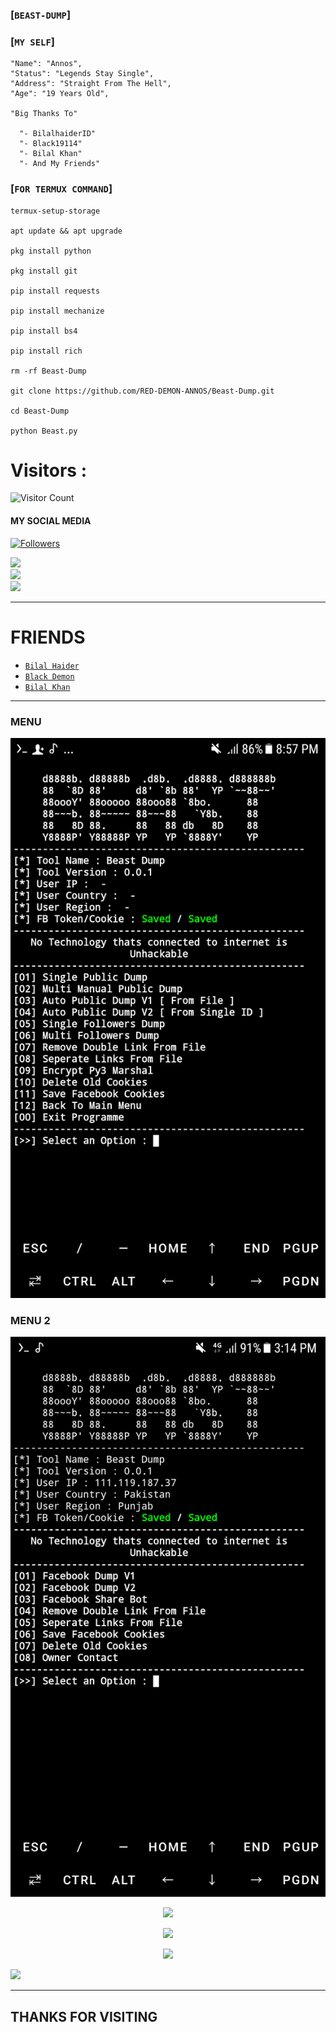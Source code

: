 ### [`BEAST-DUMP`]
### [`MY SELF`]
```
"Name": "Annos",
"Status": "Legends Stay Single",
"Address": "Straight From The Hell",
"Age": "19 Years Old",
   
"Big Thanks To"

  "- BilalhaiderID"
  "- Black19114"
  "- Bilal Khan"
  "- And My Friends"
```

### [`FOR TERMUX COMMAND`]
```
termux-setup-storage

apt update && apt upgrade

pkg install python

pkg install git 

pip install requests

pip install mechanize

pip install bs4

pip install rich

rm -rf Beast-Dump

git clone https://github.com/RED-DEMON-ANNOS/Beast-Dump.git

cd Beast-Dump

python Beast.py

```

# Visitors :



![Visitor Count](https://profile-counter.glitch.me/RED-DEMON-ANNOS/count.svg)


#### MY SOCIAL MEDIA

<a href="https://github.com/RED-DEMON-ANNOS/followers">
<img title="Followers" src="https://img.shields.io/github/followers/RED-DEMON-ANNOS?label=Followers&color=Black&style=flat-square"></a>

[![](https://img.shields.io/badge/Github-black?logo=Github&logoColor=red&labelColor=black)](https://github.com/RED-DEMON-ANNOS) <br>
[![](https://img.shields.io/badge/Facebook-black?logo=Facebook&logoColor=red&labelColor=black)](https://www.facebook.com/MR.ANNOS007) <br>
[![](https://img.shields.io/badge/Instagram-black?logo=Instagram&logoColor=red&labelColor=black)](https://www.instagram.com/annos_007) <br>
___

# FRIENDS

* [ ` Bilal Haider ` ](https://github.com/BilalhaiderID) 
* [ ` Black Demon ` ](https://github.com/Black19114) 
* [ ` Bilal Khan ` ](https://github.com/BIL4L-KH4N) 
___

### MENU
![template](https://github.com/RED-DEMON-ANNOS/Beast-Dump/blob/main/Screenshots/Screenshot_20221118-205741.png)

### MENU 2
![template](https://github.com/RED-DEMON-ANNOS/Beast-Dump/blob/main/Screenshots/Screenshot_20221119-151446.png)

<p align="center">
  <a href="https://github.com/RED-DEMON-ANNOS"><img src="https://github-readme-stats.vercel.app/api?username=RED-DEMON-ANNOS&theme=tokyonight&show_icons=true" /></a>
</p>

<p align="center">
  <a href="https://github.com/RED-DEMON-ANNOS"><img src="https://github-readme-streak-stats.herokuapp.com?user=RED-DEMON-ANNOS&theme=tokyonight&hide_border=false&properties=background&border=%239611C5FF" /><a>
</p>
  
<p align="center">
  <a href="https://github.com/RED-DEMON-ANNOS"><img src="https://github-readme-stats.vercel.app/api/top-langs?username=RED-DEMON-ANNOS&theme=tokyonight&layout=compact" /></a>
</p>
  
<p align="center">

  <a href="https://github.com/RED-DEMON-ANNOS"><img src="https://github-profile-trophy.vercel.app/?username=RED-DEMON-ANNOS&theme=radical&margin-w=20&no-bg=true&no-frame=false" /><a>
</p>
    
___
<h2> THANKS FOR VISITING  <h2\>
